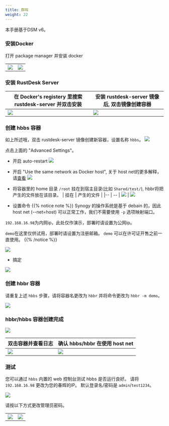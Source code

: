 ```yaml
---
title: 群晖
weight: 22
---
```



本手册基于DSM v6。

### 安装Docker

打开 package manager 并安装 docker

|             |                                                   |
| --------------- | -------------------------------------------------------- |
![](/docs/en/self-host/synogy/images/package-manager.png) | ![](/docs/en/self-host/synogy/images/docker.png)


### 安装 RustDesk Server

| 在 Docker's registery 里搜索 rustdesk-server 并双击安装  |   安装 rustdesk-server 镜像后, 双击镜像创建容器                                    |
| --------------- | -------------------------------------------------------- |
![](/docs/en/self-host/synogy/images/pull-rustdesk-server.png) | ![](/docs/en/self-host/synogy/images/rustdesk-server-installed.png)


### 创建 hbbs 容器

如上所述哦，双击 rustdesk-server 镜像创建新容器，设置名称 `hbbs`。
![](/docs/en/self-host/synogy/images/hbbs.png?height=500px) 

点击上面的 "Advanced Settings"。

- 开启 auto-restart
![](/docs/en/self-host/synogy/images/auto-restart.png?height=500px) 

- 开启 "Use the same network as Docker host", 关于 host net的更多解释，请[查看](/docs/zh-cn/self-host/install/#net-host)
![](/docs/en/self-host/synogy/images/host-net.png?height=500px) 

- 将容器里的 home 目录 `/root` 挂在到宿主目录(比如 `Shared/test/`), hbbr将把产生的文件放在该目录。
| 挂在 | 产生的文件 |
|-- | -- |
![](/docs/en/self-host/synogy/images/mount.png?width=500px) | ![](/docs/en/self-host/synogy/images/mounted-dir.png?width=300px) 

- 设置命令
{{% notice note %}}
Synogy 的操作系统是基于 debain 的，因此host net (--net=host) 可以正常工作，我们不需要使用 `-p` 选项映射端口。

`192.168.16.98`为内网ip，此处仅作演示，部署时请设置为公网ip。

`demo`在这里仅供试用，部署时请设置为注册邮箱。 `demo` 可以在许可证开售之前一直使用。
{{% /notice %}}

![](/docs/en/self-host/synogy/images/hbbs-cmd.png?height=500px) 

- 搞定
  
![](/docs/en/self-host/synogy/images/hbbs-config.png?height=500px) 

### 创建 hbbr 容器 

请重复上述 `hbbs` 步骤，请将容器名更改为 `hbbr` 并将命令更改为 `hbbr -m demo`。

![](/docs/en/self-host/synogy/images/hbbr-config.png?height=500px) 

### hbbr/hbbs 容器创建完成 

![](/docs/en/self-host/synogy/images/containers.png?width=500px)


| 双击容器并查看日志 | 确认 hbbs/hbbr 在使用 host net |
|-- | -- |
![](/docs/en/self-host/synogy/images/log.png?width=500px) | ![](/docs/en/self-host/synogy/images/network-types.png?width=500px)

### 测试

您可以通过 `hbbs` 内置的 web 控制台测试 hbbs 是否运行良好。 请将 `192.168.16.98` 更改为您的春辉的IP。 默认登录名/密码是 `admin`/`test1234`。

![](/docs/en/self-host/synogy/images/console.png?width=500px)

请按以下方式更改管理员密码。

| | |
|- | -|
![](/docs/en/self-host/synogy/images/go-to-settings.png?width=500px) | ![](/docs/en/self-host/synogy/images/change-password.png?width=500px)
